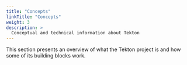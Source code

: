 ```yaml
---
title: "Concepts"
linkTitle: "Concepts"
weight: 3
description: >
  Conceptual and technical information about Tekton
---
```


This section presents an overview of what the Tekton project is and how some of
its building blocks work.

